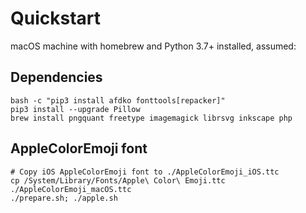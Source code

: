 # Quickstart

macOS machine with homebrew and Python 3.7+ installed, assumed:

## Dependencies

```
bash -c "pip3 install afdko fonttools[repacker]"
pip3 install --upgrade Pillow
brew install pngquant freetype imagemagick librsvg inkscape php
```

## AppleColorEmoji font

```
# Copy iOS AppleColorEmoji font to ./AppleColorEmoji_iOS.ttc
cp /System/Library/Fonts/Apple\ Color\ Emoji.ttc ./AppleColorEmoji_macOS.ttc
./prepare.sh; ./apple.sh
```
